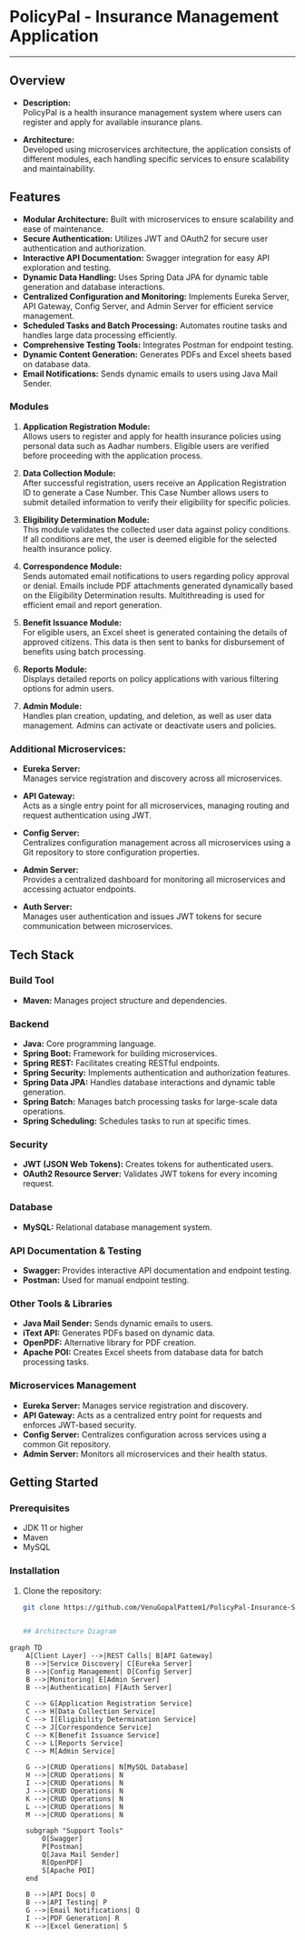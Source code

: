 # PolicyPal - Insurance Management Application
---------------------------------------------------------

## Overview
- **Description:**  
  PolicyPal is a health insurance management system where users can register and apply for available insurance plans.

- **Architecture:**  
  Developed using microservices architecture, the application consists of different modules, each handling specific services to ensure scalability and maintainability.

## Features

- **Modular Architecture:** Built with microservices to ensure scalability and ease of maintenance.
- **Secure Authentication:** Utilizes JWT and OAuth2 for secure user authentication and authorization.
- **Interactive API Documentation:** Swagger integration for easy API exploration and testing.
- **Dynamic Data Handling:** Uses Spring Data JPA for dynamic table generation and database interactions.
- **Centralized Configuration and Monitoring:** Implements Eureka Server, API Gateway, Config Server, and Admin Server for efficient service management.
- **Scheduled Tasks and Batch Processing:** Automates routine tasks and handles large data processing efficiently.
- **Comprehensive Testing Tools:** Integrates Postman for endpoint testing.
- **Dynamic Content Generation:** Generates PDFs and Excel sheets based on database data.
- **Email Notifications:** Sends dynamic emails to users using Java Mail Sender.

### Modules
1. **Application Registration Module:**  
   Allows users to register and apply for health insurance policies using personal data such as Aadhar numbers. Eligible users are verified before proceeding with the application process.

2. **Data Collection Module:**  
   After successful registration, users receive an Application Registration ID to generate a Case Number. This Case Number allows users to submit detailed information to verify their eligibility for specific policies.

3. **Eligibility Determination Module:**  
   This module validates the collected user data against policy conditions. If all conditions are met, the user is deemed eligible for the selected health insurance policy.

4. **Correspondence Module:**  
   Sends automated email notifications to users regarding policy approval or denial. Emails include PDF attachments generated dynamically based on the Eligibility Determination results. Multithreading is used for efficient email and report generation.

5. **Benefit Issuance Module:**  
   For eligible users, an Excel sheet is generated containing the details of approved citizens. This data is then sent to banks for disbursement of benefits using batch processing.

6. **Reports Module:**  
   Displays detailed reports on policy applications with various filtering options for admin users.

7. **Admin Module:**  
   Handles plan creation, updating, and deletion, as well as user data management. Admins can activate or deactivate users and policies.

### Additional Microservices:
- **Eureka Server:**  
  Manages service registration and discovery across all microservices.
  
- **API Gateway:**  
  Acts as a single entry point for all microservices, managing routing and request authentication using JWT.
  
- **Config Server:**  
  Centralizes configuration management across all microservices using a Git repository to store configuration properties.
  
- **Admin Server:**  
  Provides a centralized dashboard for monitoring all microservices and accessing actuator endpoints.

- **Auth Server:**  
  Manages user authentication and issues JWT tokens for secure communication between microservices.

## Tech Stack

### Build Tool
- **Maven:** Manages project structure and dependencies.

### Backend
- **Java:** Core programming language.
- **Spring Boot:** Framework for building microservices.
- **Spring REST:** Facilitates creating RESTful endpoints.
- **Spring Security:** Implements authentication and authorization features.
- **Spring Data JPA:** Handles database interactions and dynamic table generation.
- **Spring Batch:** Manages batch processing tasks for large-scale data operations.
- **Spring Scheduling:** Schedules tasks to run at specific times.

### Security
- **JWT (JSON Web Tokens):** Creates tokens for authenticated users.
- **OAuth2 Resource Server:** Validates JWT tokens for every incoming request.

### Database
- **MySQL:** Relational database management system.

### API Documentation & Testing
- **Swagger:** Provides interactive API documentation and endpoint testing.
- **Postman:** Used for manual endpoint testing.

### Other Tools & Libraries
- **Java Mail Sender:** Sends dynamic emails to users.
- **iText API:** Generates PDFs based on dynamic data.
- **OpenPDF:** Alternative library for PDF creation.
- **Apache POI:** Creates Excel sheets from database data for batch processing tasks.

### Microservices Management
- **Eureka Server:** Manages service registration and discovery.
- **API Gateway:** Acts as a centralized entry point for requests and enforces JWT-based security.
- **Config Server:** Centralizes configuration across services using a common Git repository.
- **Admin Server:** Monitors all microservices and their health status.

## Getting Started

### Prerequisites
- JDK 11 or higher
- Maven
- MySQL

### Installation
1. Clone the repository:
   ```bash
   git clone https://github.com/VenuGopalPattem1/PolicyPal-Insurance-SpringBoot-Backend.git


   ## Architecture Diagram

```mermaid
graph TD
    A[Client Layer] -->|REST Calls| B[API Gateway]
    B -->|Service Discovery| C[Eureka Server]
    B -->|Config Management| D[Config Server]
    B -->|Monitoring| E[Admin Server]
    B -->|Authentication| F[Auth Server]
    
    C --> G[Application Registration Service]
    C --> H[Data Collection Service]
    C --> I[Eligibility Determination Service]
    C --> J[Correspondence Service]
    C --> K[Benefit Issuance Service]
    C --> L[Reports Service]
    C --> M[Admin Service]

    G -->|CRUD Operations| N[MySQL Database]
    H -->|CRUD Operations| N
    I -->|CRUD Operations| N
    J -->|CRUD Operations| N
    K -->|CRUD Operations| N
    L -->|CRUD Operations| N
    M -->|CRUD Operations| N
    
    subgraph "Support Tools"
        O[Swagger]
        P[Postman]
        Q[Java Mail Sender]
        R[OpenPDF]
        S[Apache POI]
    end
    
    B -->|API Docs| O
    B -->|API Testing| P
    G -->|Email Notifications| Q
    I -->|PDF Generation| R
    K -->|Excel Generation| S


